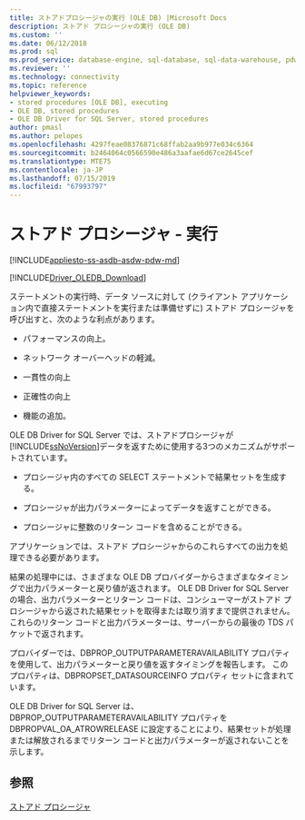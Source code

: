 ```yaml
---
title: ストアドプロシージャの実行 (OLE DB) |Microsoft Docs
description: ストアド プロシージャの実行 (OLE DB)
ms.custom: ''
ms.date: 06/12/2018
ms.prod: sql
ms.prod_service: database-engine, sql-database, sql-data-warehouse, pdw
ms.reviewer: ''
ms.technology: connectivity
ms.topic: reference
helpviewer_keywords:
- stored procedures [OLE DB], executing
- OLE DB, stored procedures
- OLE DB Driver for SQL Server, stored procedures
author: pmasl
ms.author: pelopes
ms.openlocfilehash: 4297feae08376871c68ffab2aa9b977e034c6364
ms.sourcegitcommit: b2464064c0566590e486a3aafae6d67ce2645cef
ms.translationtype: MTE75
ms.contentlocale: ja-JP
ms.lasthandoff: 07/15/2019
ms.locfileid: "67993797"
---
```

# <a name="stored-procedures---running"></a>ストアド プロシージャ - 実行
[!INCLUDE[appliesto-ss-asdb-asdw-pdw-md](../../../includes/appliesto-ss-asdb-asdw-pdw-md.md)]

[!INCLUDE[Driver_OLEDB_Download](../../../includes/driver_oledb_download.md)]

  ステートメントの実行時、データ ソースに対して (クライアント アプリケーション内で直接ステートメントを実行または準備せずに) ストアド プロシージャを呼び出すと、次のような利点があります。  
  
-   パフォーマンスの向上。  
  
-   ネットワーク オーバーヘッドの軽減。  
  
-   一貫性の向上  
  
-   正確性の向上  
  
-   機能の追加。  
  
 OLE DB Driver for SQL Server では、ストアドプロシージャが[!INCLUDE[ssNoVersion](../../../includes/ssnoversion-md.md)]データを返すために使用する3つのメカニズムがサポートされています。  
  
-   プロシージャ内のすべての SELECT ステートメントで結果セットを生成する。  
  
-   プロシージャが出力パラメーターによってデータを返すことができる。  
  
-   プロシージャに整数のリターン コードを含めることができる。  
  
 アプリケーションでは、ストアド プロシージャからのこれらすべての出力を処理できる必要があります。  
  
 結果の処理中には、さまざまな OLE DB プロバイダーからさまざまなタイミングで出力パラメーターと戻り値が返されます。 OLE DB Driver for SQL Server の場合、出力パラメーターとリターン コードは、コンシューマーがストアド プロシージャから返された結果セットを取得または取り消すまで提供されません。 これらのリターン コードと出力パラメーターは、サーバーからの最後の TDS パケットで返されます。  
  
 プロバイダーでは、DBPROP_OUTPUTPARAMETERAVAILABILITY プロパティを使用して、出力パラメーターと戻り値を返すタイミングを報告します。 このプロパティは、DBPROPSET_DATASOURCEINFO プロパティ セットに含まれています。  
  
 OLE DB Driver for SQL Server は、DBPROP_OUTPUTPARAMETERAVAILABILITY プロパティを DBPROPVAL_OA_ATROWRELEASE に設定することにより、結果セットが処理または解放されるまでリターン コードと出力パラメーターが返されないことを示します。  
  
## <a name="see-also"></a>参照  
 [ストアド プロシージャ](../../oledb/ole-db/stored-procedures.md)  
  
  
